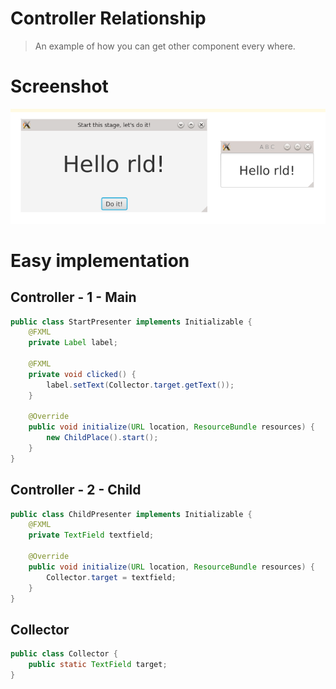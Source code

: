 # Controller Relationship
> An example of how you can get other component every where. 
# Screenshot
![ControllerRelationship - Screenshot](https://github.com/MrChebik/ControllerRelationship/blob/master/controllerrelationship-screenshot.png?raw=true)
# Easy implementation
## Controller - 1 - Main
```java
public class StartPresenter implements Initializable {
    @FXML
    private Label label;

    @FXML
    private void clicked() {
        label.setText(Collector.target.getText());
    }

    @Override
    public void initialize(URL location, ResourceBundle resources) {
        new ChildPlace().start();
    }
}
```
## Controller - 2 - Child
```java
public class ChildPresenter implements Initializable {
    @FXML
    private TextField textfield;

    @Override
    public void initialize(URL location, ResourceBundle resources) {
        Collector.target = textfield;
    }
}
```
## Collector
```java
public class Collector {
    public static TextField target;
}
```